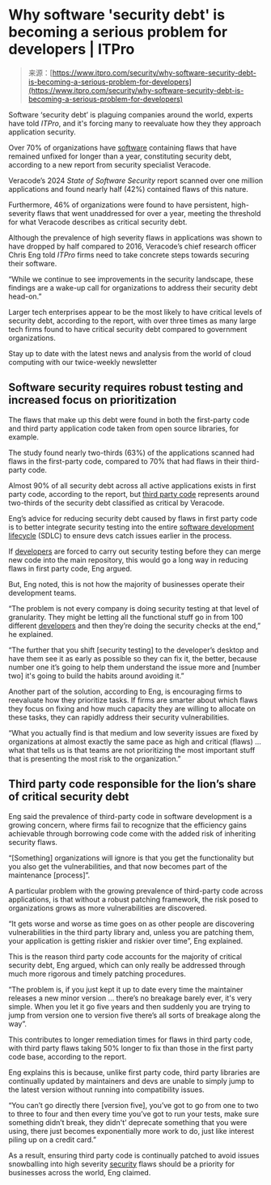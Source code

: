 <!--yml
category: 未分类
date: 2024-05-27 14:53:40
-->

# Why software 'security debt' is becoming a serious problem for developers | ITPro

> 来源：[https://www.itpro.com/security/why-software-security-debt-is-becoming-a-serious-problem-for-developers](https://www.itpro.com/security/why-software-security-debt-is-becoming-a-serious-problem-for-developers)

Software ‘security debt’ is plaguing companies around the world, experts have told *ITPro*, and it's forcing many to reevaluate how they they approach application security.

Over 70% of organizations have [software](https://www.itpro.com/software) containing flaws that have remained unfixed for longer than a year, constituting security debt, according to a new report from security specialist Veracode.

Veracode’s 2024 *State of Software Security* report scanned over one million applications and found nearly half (42%) contained flaws of this nature.

Furthermore, 46% of organizations were found to have persistent, high-severity flaws that went unaddressed for over a year, meeting the threshold for what Veracode describes as critical security debt.

Although the prevalence of high severity flaws in applications was shown to have dropped by half compared to 2016, Veracode’s chief research officer Chris Eng told *ITPro* firms need to take concrete steps towards securing their software.

“While we continue to see improvements in the security landscape, these findings are a wake-up call for organizations to address their security debt head-on.”

Larger tech enterprises appear to be the most likely to have critical levels of security debt, according to the report, with over three times as many large tech firms found to have critical security debt compared to government organizations.

Stay up to date with the latest news and analysis from the world of cloud computing with our twice-weekly newsletter

## Software security requires robust testing and increased focus on prioritization

The flaws that make up this debt were found in both the first-party code and third party application code taken from open source libraries, for example.

The study found nearly two-thirds (63%) of the applications scanned had flaws in the first-party code, compared to 70% that had flaws in their third-party code.

Almost 90% of all security debt across all active applications exists in first party code, according to the report, but [third party code](https://www.itpro.com/security/software-vulnerabilities-are-declining-but-third-party-risks-still-linger) represents around two-thirds of the security debt classified as critical by Veracode.

Eng’s advice for reducing security debt caused by flaws in first party code is to better integrate security testing into the entire [software development lifecycle](https://www.itpro.com/software/development/367842/the-four-major-software-development-lifecycle-models-and-how-they-work) (SDLC) to ensure devs catch issues earlier in the process.

If [developers](https://www.itpro.com/business-strategy/careers-training/358051/software-developers-versus-software-engineers) are forced to carry out security testing before they can merge new code into the main repository, this would go a long way in reducing flaws in first party code, Eng argued.

But, Eng noted, this is not how the majority of businesses operate their development teams.

“The problem is not every company is doing security testing at that level of granularity. They might be letting all the functional stuff go in from 100 different [developers](https://www.itpro.com/business-strategy/careers-training/356509/how-to-become-a-software-developer) and then they’re doing the security checks at the end,” he explained.

“The further that you shift [security testing] to the developer’s desktop and have them see it as early as possible so they can fix it, the better, because number one it’s going to help them understand the issue more and [number two] it's going to build the habits around avoiding it.”

Another part of the solution, according to Eng, is encouraging firms to reevaluate how they prioritize tasks. If firms are smarter about which flaws they focus on fixing and how much capacity they are willing to allocate on these tasks, they can rapidly address their security vulnerabilities.

“What you actually find is that medium and low severity issues are fixed by organizations at almost exactly the same pace as high and critical (flaws) … what that tells us is that teams are not prioritizing the most important stuff that is presenting the most risk to the organization.”

## Third party code responsible for the lion’s share of critical security debt

Eng said the prevalence of third-party code in software development is a growing concern, where firms fail to recognize that the efficiency gains achievable through borrowing code come with the added risk of inheriting security flaws.

“[Something] organizations will ignore is that you get the functionality but you also get the vulnerabilities, and that now becomes part of the maintenance [process]”.

A particular problem with the growing prevalence of third-party code across applications, is that without a robust patching framework, the risk posed to organizations grows as more vulnerabilities are discovered.

“It gets worse and worse as time goes on as other people are discovering vulnerabilities in the third party library and, unless you are patching them, your application is getting riskier and riskier over time”, Eng explained.

This is the reason third party code accounts for the majority of critical security debt, Eng argued, which can only really be addressed through much more rigorous and timely patching procedures.

“The problem is, if you just kept it up to date every time the maintainer releases a new minor version … there’s no breakage barely ever, it's very simple. When you let it go five years and then suddenly you are trying to jump from version one to version five there’s all sorts of breakage along the way”.

This contributes to longer remediation times for flaws in third party code, with third party flaws taking 50% longer to fix than those in the first party code base, according to the report.

Eng explains this is because, unlike first party code, third party libraries are continually updated by maintainers and devs are unable to simply jump to the latest version without running into compatibility issues.

“You can’t go directly there [version five], you’ve got to go from one to two to three to four and then every time you’ve got to run your tests, make sure something didn’t break, they didn't’ deprecate something that you were using, there just becomes exponentially more work to do, just like interest piling up on a credit card.”

As a result, ensuring third party code is continually patched to avoid issues snowballing into high severity [security](https://www.itpro.com/security) flaws should be a priority for businesses across the world, Eng claimed.